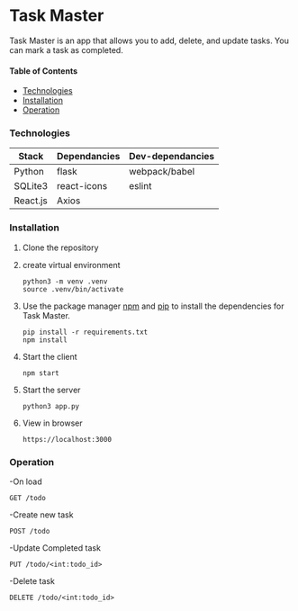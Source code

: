 # Task Master

Task Master is an app that allows you to add, delete, and update tasks. You can mark a task as completed.

#### Table of Contents
  - [Technologies](#Technologies)
  - [Installation](#Installation)
  - [Operation](#Operation)

### Technologies

| Stack      | Dependancies   | Dev-dependancies |
| ---------- | -------------- | ---------------- |
| Python     | flask          | webpack/babel    |
| SQLite3    | react-icons    | eslint    | 
| React.js   | Axios          |

### Installation

1. Clone the repository

2. create virtual environment
   
   ```
   python3 -m venv .venv
   source .venv/bin/activate
   ```

2. Use the package manager [npm](https://docs.npmjs.com/) and [pip](https://pip.pypa.io/en/stable/) to install the dependencies for Task Master.

   ```
   pip install -r requirements.txt
   npm install
   ```

3. Start the client

   ```
   npm start
   ```

4. Start the server

   ```
   python3 app.py
   ```

5. View in browser 

    `https://localhost:3000`

### Operation

-On load

`GET /todo`

-Create new task

`POST /todo`

-Update Completed task

`PUT /todo/<int:todo_id>`

-Delete task

`DELETE /todo/<int:todo_id>`

